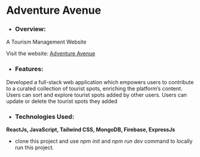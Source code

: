 # Adventure Avenue

- ### Overview:
A Tourism Management Website

Visit the website: [Adventure Avenue](https://adventureavenue-76979.web.app/)

- ### Features:
Developed a full-stack web application which empowers users to contribute to a curated collection of tourist spots,
enriching the platform’s content.
Users can sort and explore tourist spots added by other users.
Users can update or delete the tourist spots they added

- ### Technologies Used:
**ReactJs, JavaScript, Tailwind CSS, MongoDB, Firebase, ExpressJs**

- clone this project and use *npm init* and *npm run dev* command to locally run this project. 

